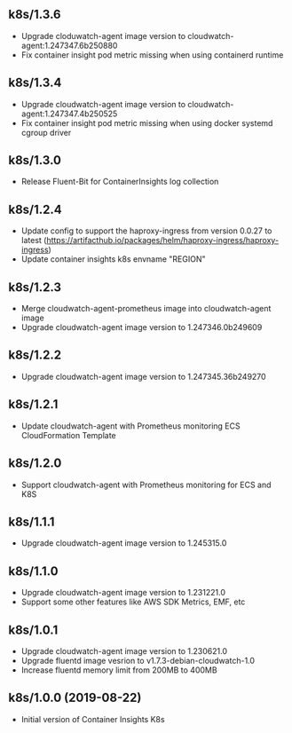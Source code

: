 ## k8s/1.3.6
- Upgrade cloduwatch-agent image version to cloudwatch-agent:1.247347.6b250880
- Fix container insight pod metric missing when using containerd runtime
## k8s/1.3.4
- Upgrade cloudwatch-agent image version to cloudwatch-agent:1.247347.4b250525
- Fix container insight pod metric missing when using docker systemd cgroup driver
## k8s/1.3.0
- Release Fluent-Bit for ContainerInsights log collection
## k8s/1.2.4
- Update config to support the haproxy-ingress from version 0.0.27 to latest (https://artifacthub.io/packages/helm/haproxy-ingress/haproxy-ingress)
- Update container insights k8s envname "REGION"
## k8s/1.2.3
- Merge cloudwatch-agent-prometheus image into cloudwatch-agent image 
- Upgrade cloudwatch-agent image version to 1.247346.0b249609
## k8s/1.2.2
- Upgrade cloudwatch-agent image version to 1.247345.36b249270

## k8s/1.2.1
- Update cloudwatch-agent with Prometheus monitoring ECS CloudFormation Template

## k8s/1.2.0
- Support cloudwatch-agent with Prometheus monitoring for ECS and K8S

## k8s/1.1.1
- Upgrade cloudwatch-agent image version to 1.245315.0

## k8s/1.1.0
- Upgrade cloudwatch-agent image version to 1.231221.0
- Support some other features like AWS SDK Metrics, EMF, etc

## k8s/1.0.1
- Upgrade cloudwatch-agent image version to 1.230621.0
- Upgrade fluentd image vesrion to v1.7.3-debian-cloudwatch-1.0
- Increase fluentd memory limit from 200MB to 400MB

## k8s/1.0.0 (2019-08-22)
- Initial version of Container Insights K8s
